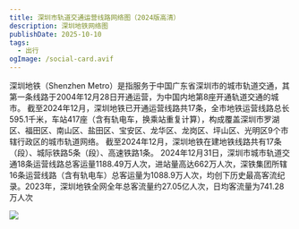 ```yaml
---
title: 深圳市轨道交通运营线路网络图（2024版高清）
description: 深圳地铁网络图
publishDate: 2025-10-10
tags:
  - 出行
ogImage: /social-card.avif
---
```


深圳地铁（Shenzhen Metro）是指服务于中国广东省深圳市的城市轨道交通，其第一条线路于2004年12月28日开通运营，为中国内地第8座开通轨道交通的城市。 截至2024年12月，深圳地铁已开通运营线路共17条，全市地铁运营线路总长595.1千米，车站417座（含有轨电车，换乘站重复计算），构成覆盖深圳市罗湖区、福田区、南山区、盐田区、宝安区、龙华区、龙岗区、坪山区、光明区9个市辖行政区的城市轨道网络。 截至2024年12月，深圳地铁在建地铁线路共有17条（段）、城际铁路5条（段）、高速铁路1条。 2024年12月31日，深圳市城市轨道交通18条运营线路总客运量1188.49万人次，进站量高达662万人次，深铁集团所辖16条运营线路（含有轨电车）总客运量为1088.9万人次，均创下历史最高客流纪录。2023年，深圳地铁全网全年总客流量约27.05亿人次，日均客流量为741.28万人次



![](/assets/images/深圳市轨道交通（2024版高清）.jpg)
